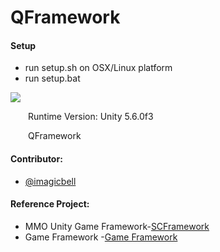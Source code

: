# QFramework


#### Setup

* run setup.sh on OSX/Linux platform
* run setup.bat

![](./DocRes/1.png)

&emsp;&emsp;Runtime Version: Unity 5.6.0f3<br>

  QFramework

#### Contributor:

- [@imagicbell](https://github.com/imagicbell)

#### Reference Project:
* MMO Unity Game Framework-[SCFramework](https://github.com/SnowCold/SCFramework_Engine)
* Game Framework -[Game Framework](https://github.com/GameFramework/GameFramework)